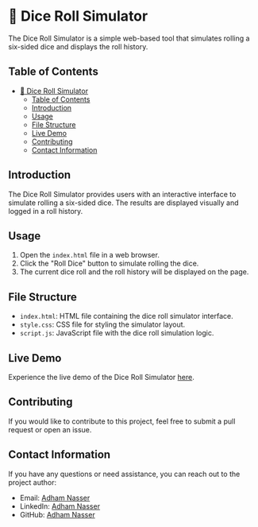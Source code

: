 # 🎲 Dice Roll Simulator

The Dice Roll Simulator is a simple web-based tool that simulates rolling a six-sided dice and displays the roll history.

## Table of Contents
- [🎲 Dice Roll Simulator](#-dice-roll-simulator)
  - [Table of Contents](#table-of-contents)
  - [Introduction](#introduction)
  - [Usage](#usage)
  - [File Structure](#file-structure)
  - [Live Demo](#live-demo)
  - [Contributing](#contributing)
  - [Contact Information](#contact-information)

## Introduction

The Dice Roll Simulator provides users with an interactive interface to simulate rolling a six-sided dice. The results are displayed visually and logged in a roll history.

## Usage

1. Open the `index.html` file in a web browser.
2. Click the "Roll Dice" button to simulate rolling the dice.
3. The current dice roll and the roll history will be displayed on the page.

## File Structure

- `index.html`: HTML file containing the dice roll simulator interface.
- `style.css`: CSS file for styling the simulator layout.
- `script.js`: JavaScript file with the dice roll simulation logic.

## Live Demo

Experience the live demo of the Dice Roll Simulator [here](https://dice-roll-simulator-xi.vercel.app/).

## Contributing

If you would like to contribute to this project, feel free to submit a pull request or open an issue.

## Contact Information

If you have any questions or need assistance, you can reach out to the project author:

- Email: [Adham Nasser](mailto:adhamxiii22@gmail.com)
- LinkedIn: [Adham Nasser](https://www.linkedin.com/in/adhamxiii/)
- GitHub: [Adham Nasser](https://github.com/Adhamxiii)